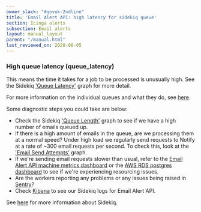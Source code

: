 ```yaml
---
owner_slack: "#govuk-2ndline"
title: 'Email Alert API: high latency for sidekiq queue'
section: Icinga alerts
subsection: Email alerts
layout: manual_layout
parent: "/manual.html"
last_reviewed_on: 2020-08-05
---
```


### High queue latency (queue_latency)

This means the time it takes for a job to be processed is unusually high. See
the Sidekiq ['Queue Latency'][Sidekiq dash] graph for more detail.

For more information on the individual queues and what they do, see
[here][email queues].

Some diagnostic steps you could take are below:

* Check the Sidekiq ['Queue Length'][Sidekiq dash] graph to see if we have a
  high number of emails queued up.
* If there is a high amount of emails in the queue, are we processing them at a
  normal speed? Under high load we regularly send requests to Notify at a rate
  of ~300 email requests per second. To check this, look at the ['Email Send
  Attempts'][technical dash] graph.
* If we're sending email requests slower than usual, refer to the [Email Alert
  API machine metrics dashboard][machine metrics] or the [AWS RDS postgres
  dashboard][postgres dash] to see if we're experiencing resourcing issues.
* Are the workers reporting any problems or any issues being raised in
  [Sentry]?
* Check [Kibana] to see our Sidekiq logs for Email Alert API.

See [here][Sidekiq] for more information about Sidekiq.

[Sidekiq]: https://docs.publishing.service.gov.uk/manual/sidekiq.html
[Sentry]: https://sentry.io/organizations/govuk/issues/?project=202220&statsPeriod=12h
[Sidekiq dash]: https://grafana.blue.production.govuk.digital/dashboard/file/sidekiq.json?refresh=1m&orgId=1&var-Application=email-alert-api&var-Queues=All&from=now-3h&to=now
[technical dash]: https://grafana.blue.production.govuk.digital/dashboard/file/email_alert_api_technical.json
[Kibana]: https://kibana.logit.io/s/2dd89c13-a0ed-4743-9440-825e2e52329e/app/kibana#/discover?_g=(refreshInterval:(display:Off,pause:!f,value:0),time:(from:now-1h,mode:quick,to:now))&_a=(columns:!('@message',host),index:'*-*',interval:auto,query:(query_string:(query:'@type:%20sidekiq%20AND%20application:%20email-alert-api')),sort:!('@timestamp',desc))
[email queues]: https://github.com/alphagov/email-alert-api/blob/master/config/sidekiq.yml
[machine metrics]: https://grafana.blue.production.govuk.digital/dashboard/file/machine.json?refresh=1m&orgId=1&var-hostname=email_alert_api*&var-cpmetrics=cpu-system&var-cpmetrics=cpu-user&var-filesystem=All&var-disk=All&var-tcpconnslocal=All&var-tcpconnsremote=All
[postgres dash]: https://grafana.production.govuk.digital/dashboard/file/aws-rds.json?orgId=1&var-region=eu-west-1&var-dbinstanceidentifier=blue-postgresql-primary&from=now-3h&to=now
